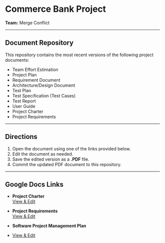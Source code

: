 # Commerce Bank Project

**Team:** Merge Conflict  

---

## Document Repository  

This repository contains the most recent versions of the following project documents:  

- Team Effort Estimation  
- Project Plan  
- Requirement Document  
- Architecture/Design Document  
- Test Plan  
- Test Specification (Test Cases)  
- Test Report  
- User Guide  
- Project Charter  
- Project Requirements  

---

## Directions  

1. Open the document using one of the links provided below.  
2. Edit the document as needed.  
3. Save the edited version as a **.PDF** file.  
4. Commit the updated PDF document to this repository.  

---

## Google Docs Links  

- **Project Charter**  
  [View & Edit](https://docs.google.com/document/d/1fTvWclyQmEySF6u1BF-Sc73SU77noMziJTwaZnt34VA/edit?usp=sharing)  

- **Project Requirements**  
  [View & Edit](https://docs.google.com/document/d/1xKKq9jHDiRYv8DsWYYxi4ZkkOda5hSGhHQVd8MYB_RU/edit?usp=sharing)  

- **Software Project Management Plan**
- 
  [View & Edit](https://docs.google.com/document/d/1LicntMGMeo2WqmfiB24535T5JjHVpJt69U7ANNgKGag/edit?usp=sharing)
